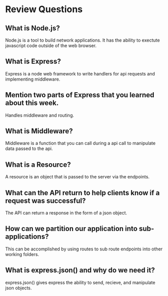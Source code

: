 # Review Questions

## What is Node.js?
Node.js is a tool to build network applications. It has the ability to exectute javascript code outside of the web browser.
## What is Express?
Express is a node web framework to write handlers for api requests and implementing middleware.
## Mention two parts of Express that you learned about this week.
Handles middleware and routing.
## What is Middleware?
Middleware is a function that you can call during a api call to manipulate data passed to the api.
## What is a Resource?
A resource is an object that is passed to the server via the endpoints. 
## What can the API return to help clients know if a request was successful?
The API can return a response in the form of a json object.
## How can we partition our application into sub-applications?
This can be accomplished by using routes to sub route endpoints into other working folders.
## What is express.json() and why do we need it?
express.json() gives express the ability to send, recieve, and manipulate json objects.